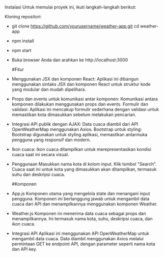 Instalasi
Untuk memulai proyek ini, ikuti langkah-langkah berikut:

Kloning repositori:
- git clone https://github.com/yourusername/weather-app.git
cd weather-app
- npm install
- npm start
- Buka browser Anda dan arahkan ke
  http://localhost:3000

  #Fitur
- Menggunakan JSX dan komponen React: Aplikasi ini dibangun menggunakan sintaks JSX dan komponen React untuk struktur kode yang modular dan mudah dipelihara.
- Props dan events untuk komunikasi antar komponen: Komunikasi antara komponen dilakukan menggunakan props dan events.
Formulir dan validasi: Aplikasi ini mencakup formulir sederhana dengan validasi untuk memastikan kota dimasukkan sebelum melakukan pencarian.
- Integrasi API publik dengan AJAX: Data cuaca diambil dari API OpenWeatherMap menggunakan Axios.
Bootstrap untuk styling: Bootstrap digunakan untuk styling aplikasi, memastikan antarmuka pengguna yang responsif dan modern.
- Ikon cuaca: Ikon cuaca ditampilkan untuk merepresentasikan kondisi cuaca saat ini secara visual.
- Penggunaan
Masukkan nama kota di kolom input.
Klik tombol "Search".
Cuaca saat ini untuk kota yang dimasukkan akan ditampilkan, termasuk suhu dan deskripsi cuaca.

  #Komponen
- App.js
Komponen utama yang mengelola state dan menangani input pengguna. Komponen ini bertanggung jawab untuk mengambil data cuaca dari API dan menampilkannya menggunakan komponen Weather.

- Weather.js
Komponen ini menerima data cuaca sebagai props dan menampilkannya. Ini termasuk nama kota, suhu, deskripsi cuaca, dan ikon cuaca.

- Integrasi API
Aplikasi ini menggunakan API OpenWeatherMap untuk mengambil data cuaca. Data diambil menggunakan Axios melalui permintaan GET ke endpoint API, dengan parameter seperti nama kota dan API key.
